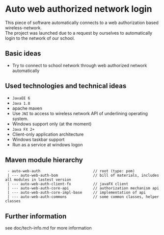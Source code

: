 Auto web authorized network login
=================================================

This piece of software automatically connects to a web authorization based wireless-network.  
The project was launched due to a request by ourselves to automatically login to the network of our school.

## Basic ideas 
 - Try to connect to school network through web authorized network automatically

## Used technologies and technical ideas
 - `JavaEE 6`
 - `Java 1.8`
 - apache maven
 - Use `JNI` to access to wireless network API of underlining operating system.
 - Windows support only (at the moment)
 - `Java FX 2+`
 - Client-only application architecture
 - Windows taskbar support
 - Run as a service at windows logon

## Maven module hierarchy
     - auto-web-auth                        // root (type: pom)
     | --- auto-web-auth-bom                // bill of materials, includes all modules in lastest version
     | --- auto-web-auth-client-fx          // javaFX client
     | --- auto-web-auth-core-api           // authorization mechanism api
     | --- auto-web-auth-core-impl-base     // implementation of api
     | --- auto-web-auth-commons            // some common classes, helper classes

 ## Further information
 see doc/tech-info.md for more information
